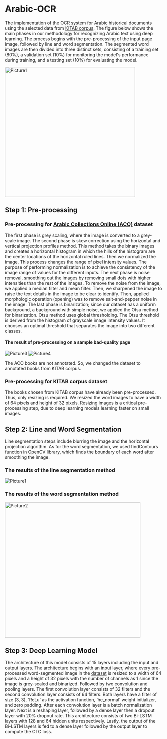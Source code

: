 # Arabic-OCR
The implementation of the OCR system for Arabic historical documents using the selected data from [KITAB corpus](https://kitab-corpus-metadata.azurewebsites.net). The figure below shows the main phases in our methodology for recognizing Arabic text using deep learning. The process begins with the pre-processing of the input page image, followed by line and word segmentation. The segmented word images are then divided into three distinct sets, consisting of a training set (80%), a validation set (10%) for monitoring the model's performance during training, and a testing set (10%) for evaluating the model. 

<img width="416" alt="Picture1" src="https://user-images.githubusercontent.com/66424485/218816002-dbcdb89c-0232-4b08-bc73-fb9ded26c1ec.png">

## Step 1: Pre-processing
 ### Pre-processing for [Arabic Collections Online (ACO)](https://dlib.nyu.edu/aco/) dataset
 The first phase is grey scaling, where the image is converted to a grey-scale image. The second phase is skew correction using the horizontal and vertical projection profiles method. This method takes the binary images and creates a horizontal histogram in which the hills of the histogram are the center locations of the horizontal ruled lines. Then we normalized the image. This process changes the range of pixel intensity values. The purpose of performing normalization is to achieve the consistency of the image range of values for the different inputs. The next phase is noise removal, smoothing out the images by removing small dots with higher intensities than the rest of the images. To remove the noise from the image, we applied a median filter and mean filter. Then, we sharpened the image to raise the text details in the image to be clear to identify. Then, applied morphologic operation (opening) was to remove salt-and-pepper noise in the image. The last phase is binarization; since our dataset has a uniform background, a background with simple noise, we applied the Otsu method for binarization. Otsu method uses global thresholding. The Otsu threshold is derived from the histogram of grayscale image intensity values. It chooses an optimal threshold that separates the image into two different classes. 
 #### The result of pre-processing on a sample bad-quality page
 ![Picture3](https://user-images.githubusercontent.com/66424485/218853941-3de2c799-ee24-4a7a-88aa-c797106662d5.jpg)  ![Picture4](https://user-images.githubusercontent.com/66424485/218853991-0fe4c599-e280-4638-8644-005b2204faeb.jpg)

The ACO books are not annotated. So, we changed the dataset to annotated books from KITAB corpus.
 ### Pre-processing for KITAB corpus dataset
 The books chosen from KITAB corpus have already been pre-processed. Thus, only resizing is required. We resized the word images to have a width of 64 pixels and height of 32 pixels. Resizing images is a critical pre-processing step, due to deep learning models learning faster on small images.
## Step 2: Line and Word Segmentation
 Line segmentation steps include blurring the image and the horizontal projection algorithm. As for the word segmentation, we used findContours function in OpenCV library, which finds the boundary of each word after smoothing the image.
 ### The results of the line segmentation method 
 ![Picture1](https://user-images.githubusercontent.com/66424485/218825258-fcd33957-fb59-4bc3-a514-c42edd87a9d1.jpg)
 ### The results of the word segmentation method 
 <img width="433" alt="Picture2" src="https://user-images.githubusercontent.com/66424485/218825345-33da5ba8-fce3-4520-b554-b948723c97e3.png">
 
## Step 3:	Deep Learning Model
The architecture of this model consists of 15 layers including the input and output layers. The architecture begins with an input layer, where every pre-processed word-segmented image in the [dataset](https://drive.google.com/drive/folders/1tAP2gsbRKr6pm9vVxaRMvhUHPfX6omTI?usp=share_link)  is resized to a width of 64 pixels and a height of 32 pixels with the number of channels as 1 since the image is grey-scaled and binarized. Followed by two convolution and pooling layers. The first convolution layer consists of 32 filters and the second convolution layer consists of 64 filters. Both layers have a filter of size (3, 3), ‘ReLu’ as the activation function, ‘he_normal’ weight initializer, and zero padding. After each convolution layer is a batch normalization layer. Next is a reshaping layer, followed by a dense layer then a dropout layer with 20% dropout rate. This architecture consists of two Bi-LSTM layers with 128 and 64 hidden units respectively. Lastly, the output of the Bi-LSTM layers is fed to a dense layer followed by the output layer to compute the CTC loss.
